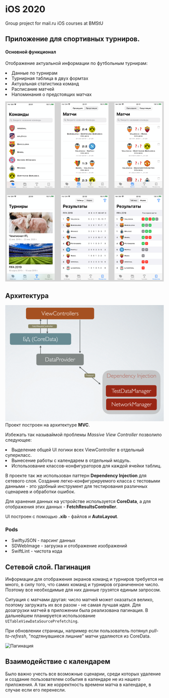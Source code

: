 # iOS 2020
Group project for mail.ru iOS courses at BMStU

## Приложение для спортивных турниров.

#### Основной функционал
Отображение актуальной информации по футбольным турнирам:
<li>
Данные по турнирам
<li>
Турнирная таблица в двух формтах
<li>
Актуальная статистика команд
<li>
Расписание матчей
<li>
Напоминания о предстоящих матчах 
 
 ![Скриншоты](https://github.com/LDDmarc/LocalFootball/blob/daria/LocalFootball/Presentation/screens.png)

 ## Архитектура
 ![Архитектура](https://github.com/LDDmarc/LocalFootball/blob/daria/LocalFootball/Presentation/Architecture.png)
Проект построен на архитектуре **MVC**. 

Избежать так называймой проблемы *Massive View Controller* позволило следующее:
<li>
 Выделение общей UI логики всех ViewController в отдельный суперкласс.
<li>
 Вынесение работы с календарем в отдельный модуль.
<li>
 Использование классов-конфигураторов для каждой ячейки таблиц.
 
 В проекте так же использован паттерн **Dependency Injection** для сетевого слоя. Создание легко-конфигурируемого класса с тестовыми данными - это удобный инструмент для тестирования различных сценариев и обработки ошибок.
 
 Для хранения данных на устройстве используется **CoreData**, а для отображения этих данных -  **FetchResultsController**.
 
 UI построен с помощью **.xib** - файлов и **AutoLayout**.

### Pods
<li> SwiftyJSON - парсинг данных
<li> SDWebImage - загрузка и отображение изображений
<li> SwiftLint - чистота кода
 
  ## Сетевой слой. Пагинация
Информации для отображения экранов команд и турниров требуется не много, в силу того, что самих команд и турниров ограниченное число. Поэтому все необходимые для них данные грузятся единым запросом. 

Ситуация с матчами другая: число матчей может оказаться велико, поэтому загружать их все разом - не самая лучшая идея. Для дозагрузки матчей в приложении была реализована пагинация. В дальнейшем планируется использование `UITableViewDataSourcePrefetching`.

При обновлении страницы, например если пользователь потянул *pull-to-refresh*, "подтянувшиеся лишние" матчи удаляются из CoreData.

 ![Пагинация](https://github.com/LDDmarc/LocalFootball/blob/daria/LocalFootball/Presentation/pagination.gif)
 
## Взаимодействие с календарем
Было важно учесть все возможные сценарии, среди которых удаление и создание пользователем события в календаре не из нашего приложения. А так же корректность времени матча в календаре, в случае если его перенесли.
